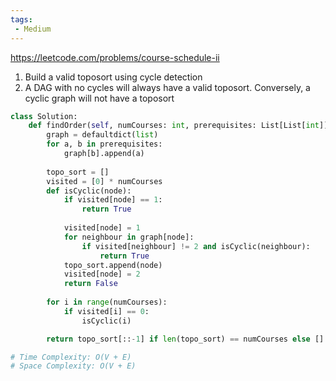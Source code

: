 ```yaml
---
tags:
 - Medium
---
```


https://leetcode.com/problems/course-schedule-ii

1. Build a valid toposort using cycle detection
2. A DAG with no cycles will always have a valid toposort. Conversely, a cyclic graph will not have a toposort

```python
class Solution:
    def findOrder(self, numCourses: int, prerequisites: List[List[int]]) -> List[int]:
        graph = defaultdict(list)
        for a, b in prerequisites:
            graph[b].append(a)
        
        topo_sort = []
        visited = [0] * numCourses
        def isCyclic(node):
            if visited[node] == 1:
                return True
            
            visited[node] = 1
            for neighbour in graph[node]:
                if visited[neighbour] != 2 and isCyclic(neighbour):
                    return True
            topo_sort.append(node)
            visited[node] = 2
            return False
        
        for i in range(numCourses):
            if visited[i] == 0:
                isCyclic(i)

        return topo_sort[::-1] if len(topo_sort) == numCourses else []

# Time Complexity: O(V + E)
# Space Complexity: O(V + E)
```